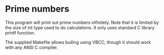 # Prime numbers 

This program will print out prime numbers infinitely. Note that it is limited by the size of int type used to do calculations. It only uses standard C library printf function.

The supplied Makefile allows builing using VBCC, though it should work with any ANSI C compiler.

